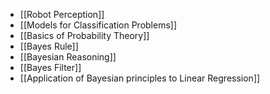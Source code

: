 - [[Robot Perception]]
- [[Models for Classification Problems]]
- [[Basics of Probability Theory]]
- [[Bayes Rule]]
- [[Bayesian Reasoning]]
- [[Bayes Filter]]
- [[Application of Bayesian principles to Linear Regression]]